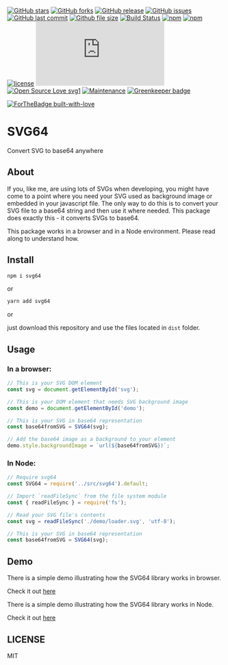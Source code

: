 [![GitHub stars](https://img.shields.io/github/stars/scriptex/svg64.svg?style=social&label=Stars)](https://github.com/scriptex/svg64)
[![GitHub forks](https://img.shields.io/github/forks/scriptex/svg64.svg?style=social&label=Fork)](https://github.com/scriptex/svg64/network#fork-destination-box)
[![GitHub release](https://img.shields.io/github/release/scriptex/svg64.svg)](https://github.com/scriptex/svg64/releases/latest)
[![GitHub issues](https://img.shields.io/github/issues/scriptex/svg64.svg)](https://github.com/scriptex/svg64/issues)
[![GitHub last commit](https://img.shields.io/github/last-commit/scriptex/svg64.svg)](https://github.com/scriptex/svg64/commits/master)
[![Github file size](https://img.shields.io/github/size/scriptex/svg64/dist/svg64.min.js.svg)](https://github.com/scriptex/svg64)
[![Build Status](https://travis-ci.org/scriptex/svg64.svg?branch=master)](https://travis-ci.org/scriptex/svg64)
[![npm](https://img.shields.io/npm/dt/svg64.svg)](https://www.npmjs.com/package/svg64)
[![npm](https://img.shields.io/npm/v/svg64.svg)](https://www.npmjs.com/package/svg64)
[![license](https://img.shields.io/github/license/scriptex/svg64.svg)](https://github.com/scriptex/svg64)
[![Analytics](https://ga-beacon.appspot.com/UA-83446952-1/github.com/scriptex/svg64/README.md)](https://github.com/scriptex/svg64/)
[![Open Source Love svg1](https://badges.frapsoft.com/os/v1/open-source.svg?v=103)](https://github.com/scriptex/svg64/)
[![Maintenance](https://img.shields.io/badge/Maintained%3F-yes-green.svg)](https://github.com/scriptex/svg64/graphs/commit-activity)
[![Greenkeeper badge](https://badges.greenkeeper.io/scriptex/svg64.svg)](https://greenkeeper.io/)

[![ForTheBadge built-with-love](http://ForTheBadge.com/images/badges/built-with-love.svg)](https://github.com/scriptex/)

# SVG64

Convert SVG to base64 anywhere

## About

If you, like me, are using lots of SVGs when developing, you might have come to a point where you need your SVG used as background image or embedded in your javascript file. The only way to do this is to convert your SVG file to a base64 string and then use it where needed. This package does exactly this - it converts SVGs to base64.

This package works in a browser and in a Node environment. Please read along to understand how.

## Install

```sh
npm i svg64
```

or

```sh
yarn add svg64
```

or

just download this repository and use the files located in `dist` folder.

## Usage

### In a browser:

```javascript
// This is your SVG DOM element
const svg = document.getElementById('svg');

// This is your DOM element that needs SVG background image
const demo = document.getElementById('demo');

// This is your SVG in base64 representation
const base64fromSVG = SVG64(svg);

// Add the base64 image as a background to your element
demo.style.backgroundImage = `url(${base64fromSVG})`;
```

### In Node:

```javascript
// Require svg64
const SVG64 = require('../src/svg64').default;

// Import `readFileSync` from the file system module
const { readFileSync } = require('fs');

// Read your SVG file's contents
const svg = readFileSync('./demo/loader.svg', 'utf-8');

// This is your SVG in base64 representation
const base64fromSVG = SVG64(svg);
```

## Demo

There is a simple demo illustrating how the SVG64 library works in browser.

Check it out [here](https://github.com/scriptex/svg64/blob/master/demo/index.html)

There is a simple demo illustrating how the SVG64 library works in Node.

Check it out [here](https://github.com/scriptex/svg64/blob/master/demo/node.js)

## LICENSE

MIT
